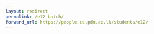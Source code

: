 ```yaml
---
layout: redirect
permalink: /e12-batch/
forward_url: https://people.ce.pdn.ac.lk/students/e12/
---
```

